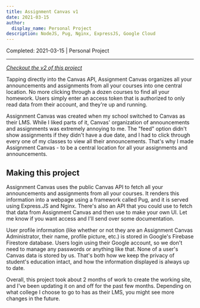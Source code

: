 ```yaml
---
title: Assignment Canvas v1
date: 2021-03-15
author: 
  display_name: Personal Project
description: NodeJS, Pug, Nginx, ExpressJS, Google Cloud
---
```

Completed: 2021-03-15 | Personal Project

---

*[Checkout the v2 of this project](/projects/assignment-canvas-v2/)*

Tapping directly into the Canvas API, Assignment Canvas organizes all your announcements and assignments from all your courses into one central location. No more clicking through a dozen courses to find all your homework. Users simply enter an access token that is authorized to only read data from their account, and they're up and running.

Assignment Canvas was created when my school switched to Canvas as their LMS. While I liked parts of it, Canvas' organization of announcements and assignments was extremely annoying to me. The "feed" option didn't show assignments if they didn't have a due date, and I had to click through every one of my classes to view all their announcements. That's why I made Assignment Canvas - to be a central location for all your assignments and announcements.

## Making this project

Assignment Canvas uses the public Canvas API to fetch all your announcements and assignments from all your courses. It renders this information into a webpage using a framework called Pug, and it is served using Express.JS and Nginx. There's also an API that you could use to fetch that data from Assignment Canvas and then use to make your own UI. Let me know if you want access and I'll send over some documentation.

User profile information (like whether or not they are an Assignment Canvas Administrator, their name, profile picture, etc.) is stored in Google's Firebase Firestore database. Users login using their Google account, so we don't need to manage any passwords or anything like that. None of a user's Canvas data is stored by us. That's both how we keep the privacy of student's education intact, and how the information displayed is always up to date.

Overall, this project took about 2 months of work to create the working site, and I've been updating it on and off for the past few months. Depending on what college I choose to go to has as their LMS, you might see more changes in the future.